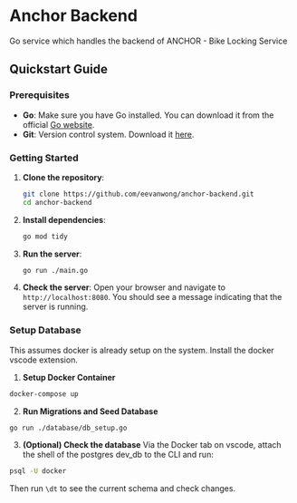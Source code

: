# Anchor Backend

Go service which handles the backend of ANCHOR - Bike Locking Service

## Quickstart Guide

### Prerequisites

- **Go**: Make sure you have Go installed. You can download it from the official [Go website](https://golang.org/dl/).
- **Git**: Version control system. Download it [here](https://git-scm.com/).

### Getting Started

1. **Clone the repository**:

   ```sh
   git clone https://github.com/eevanwong/anchor-backend.git
   cd anchor-backend
   ```

2. **Install dependencies**:

   ```sh
   go mod tidy
   ```

3. **Run the server**:

   ```sh
   go run ./main.go
   ```

4. **Check the server**:
   Open your browser and navigate to `http://localhost:8080`. You should see a message indicating that the server is running.

### Setup Database

This assumes docker is already setup on the system. Install the docker vscode extension.

1. **Setup Docker Container**

```sh
docker-compose up
```

2. **Run Migrations and Seed Database**

```sh
go run ./database/db_setup.go
```

3. **(Optional) Check the database**
   Via the Docker tab on vscode, attach the shell of the postgres dev_db to the CLI and run:

```sh
psql -U docker
```

Then run `\dt` to see the current schema and check changes.
